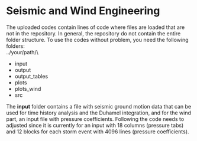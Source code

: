 # Seismic and Wind Engineering
The uploaded codes contain lines of code where files are loaded that are not in the repository. In general, the repository do not contain the entire folder structure. To use the codes without problem, you need the following folders:\
../your/path/\
- input
- output
- output_tables
- plots
- plots_wind
- src

The **input** folder contains a file with seismic ground motion data that can be used for time history analysis and the Duhamel integration, and for the wind part, an input file with pressure coefficients. Following the code needs to adjusted since it is currently for an input with 18 columns (pressure tabs) and 12 blocks for each storm event with 4096 lines (pressure coefficients).